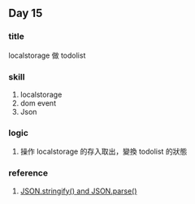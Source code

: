 ## Day 15

### title 
localstorage 做 todolist

### skill
1. localstorage
2. dom event
3. Json

### logic 
1. 操作 localstorage 的存入取出，變換 todolist 的狀態

### reference
1. [JSON.stringify() and JSON.parse()](https://medium.com/itsems-frontend/javascript-json-stringify-and-json-parse-7a1251d3824c)